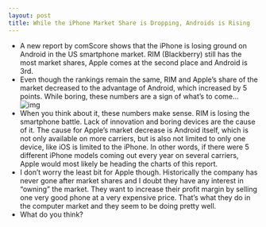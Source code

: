 ```yaml
---
layout: post
title: While the iPhone Market Share is Dropping, Androids is Rising
---
```

* A new report by comScore shows that the iPhone is losing ground on Android in the US smartphone market. RIM (Blackberry) still has the most market shares, Apple comes at the second place and Android is 3rd.
* Even though the rankings remain the same, RIM and Apple’s share of the market decreased to the advantage of Android, which increased by 5 points. While boring, these numbers are a sign of what’s to come…
![img](http://media.idownloadblog.com/wp-content/uploads/2010/09/Apple-drops-Androis-grows.png)
* When you think about it, these numbers make sense. RIM is losing the smartphone battle. Lack of innovation and boring devices are the cause of it. The cause for Apple’s market decrease is Android itself, which is not only available on more carriers, but is also not limited to only one device, like iOS is limited to the iPhone. In other words, if there were 5 different iPhone models coming out every year on several carriers, Apple would most likely be heading the charts of this report.
* I don’t worry the least bit for Apple though. Historically the company has never gone after market shares and I doubt they have any interest in “owning” the market. They want to increase their profit margin by selling one very good phone at a very expensive price. That’s what they do in the computer market and they seem to be doing pretty well.
* What do you think?

